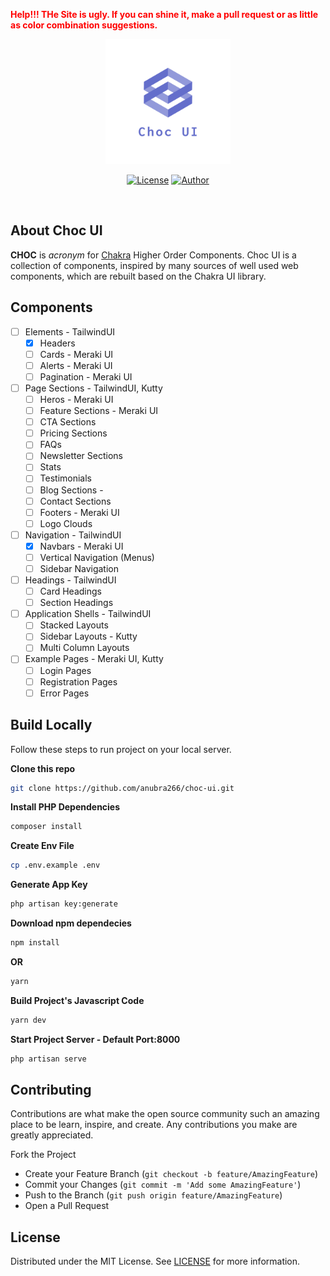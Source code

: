 <a style="color:red"><b>Help!!! THe Site is ugly. If you can shine it, make a pull request or as little as color combination suggestions.</b></a>

<p align="center"><a href="https://laravel.com" target="_blank"><img src="./logo.png" width="200"></a></p>

<div align="center">


[![License](https://img.shields.io/github/license/anubra266/choc-ui.svg?style=for-the-badge)](https://github.com/anubra266/choc-ui/blob/master/LICENSE)
[![Author](https://img.shields.io/badge/author-@anubra266-blue.svg?style=for-the-badge)](https://github.com/anubra266)

</div>
<br />

## About Choc UI

**CHOC** is _acronym_ for [Chakra](https://chakra-ui.com) Higher Order Components. Choc UI is a collection of components, inspired by many sources of well used web components, which are rebuilt based on the Chakra UI library.

## Components

- [ ] Elements - TailwindUI
  - [x] Headers
  - [ ] Cards - Meraki UI
  - [ ] Alerts - Meraki UI
  - [ ] Pagination - Meraki UI
- [ ] Page Sections - TailwindUI, Kutty
  - [ ] Heros - Meraki UI
  - [ ] Feature Sections - Meraki UI
  - [ ] CTA Sections
  - [ ] Pricing Sections
  - [ ] FAQs
  - [ ] Newsletter Sections
  - [ ] Stats
  - [ ] Testimonials
  - [ ] Blog Sections -
  - [ ] Contact Sections
  - [ ] Footers - Meraki UI
  - [ ] Logo Clouds
- [ ] Navigation - TailwindUI
  - [x] Navbars - Meraki UI
  - [ ] Vertical Navigation (Menus)
  - [ ] Sidebar Navigation
- [ ] Headings - TailwindUI
  - [ ] Card Headings
  - [ ] Section Headings
- [ ] Application Shells - TailwindUI
  - [ ] Stacked Layouts
  - [ ] Sidebar Layouts - Kutty
  - [ ] Multi Column Layouts
- [ ] Example Pages - Meraki UI, Kutty
  - [ ] Login Pages
  - [ ] Registration Pages
  - [ ] Error Pages

## Build Locally

Follow these steps to run project on your local server.

**Clone this repo**

```bash
git clone https://github.com/anubra266/choc-ui.git
```

**Install PHP Dependencies**

```bash
composer install
```

**Create Env File**

```bash
cp .env.example .env
```

**Generate App Key**

```bash
php artisan key:generate
```

**Download npm dependecies**

```bash
npm install
```

**OR**

```bash
yarn
```

**Build Project's Javascript Code**

```bash
yarn dev
```

**Start Project Server - Default Port:8000**

```bash
php artisan serve
```

## Contributing

Contributions are what make the open source community such an amazing place to be learn, inspire, and create. Any contributions you make are greatly appreciated.

Fork the Project

- Create your Feature Branch (`git checkout -b feature/AmazingFeature`)
- Commit your Changes (`git commit -m 'Add some AmazingFeature'`)
- Push to the Branch (`git push origin feature/AmazingFeature`)
- Open a Pull Request

## License

Distributed under the MIT License. See [LICENSE](./LICENSE.md) for more information.
